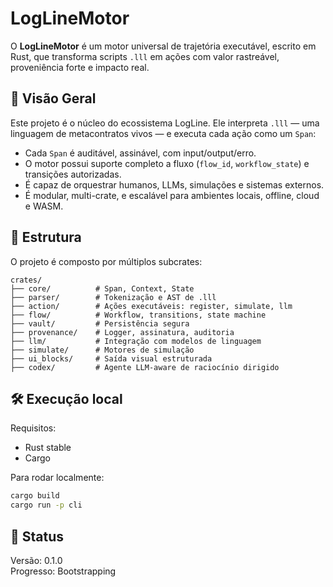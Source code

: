 # LogLineMotor

O **LogLineMotor** é um motor universal de trajetória executável, escrito em Rust, que transforma scripts `.lll` em ações com valor rastreável, proveniência forte e impacto real.

## 📌 Visão Geral

Este projeto é o núcleo do ecossistema LogLine. Ele interpreta `.lll` — uma linguagem de metacontratos vivos — e executa cada ação como um `Span`:

- Cada `Span` é auditável, assinável, com input/output/erro.
- O motor possui suporte completo a fluxo (`flow_id`, `workflow_state`) e transições autorizadas.
- É capaz de orquestrar humanos, LLMs, simulações e sistemas externos.
- É modular, multi-crate, e escalável para ambientes locais, offline, cloud e WASM.

## 🧱 Estrutura

O projeto é composto por múltiplos subcrates:

```
crates/
├── core/          # Span, Context, State
├── parser/        # Tokenização e AST de .lll
├── action/        # Ações executáveis: register, simulate, llm
├── flow/          # Workflow, transitions, state machine
├── vault/         # Persistência segura
├── provenance/    # Logger, assinatura, auditoria
├── llm/           # Integração com modelos de linguagem
├── simulate/      # Motores de simulação
├── ui_blocks/     # Saída visual estruturada
├── codex/         # Agente LLM-aware de raciocínio dirigido
```

## 🛠️ Execução local

Requisitos:
- Rust stable
- Cargo

Para rodar localmente:

```bash
cargo build
cargo run -p cli
```

## 🚧 Status
Versão: 0.1.0  
Progresso: Bootstrapping

